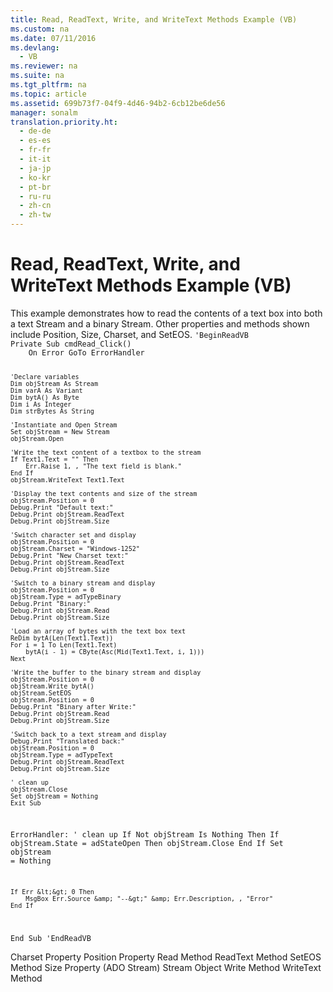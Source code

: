 ```yaml
---
title: Read, ReadText, Write, and WriteText Methods Example (VB)
ms.custom: na
ms.date: 07/11/2016
ms.devlang: 
  - VB
ms.reviewer: na
ms.suite: na
ms.tgt_pltfrm: na
ms.topic: article
ms.assetid: 699b73f7-04f9-4d46-94b2-6cb12be6de56
manager: sonalm
translation.priority.ht: 
  - de-de
  - es-es
  - fr-fr
  - it-it
  - ja-jp
  - ko-kr
  - pt-br
  - ru-ru
  - zh-cn
  - zh-tw
---
```

# Read, ReadText, Write, and WriteText Methods Example (VB)
<?xml version="1.0" encoding="utf-8"?>
<developerReferenceWithoutSyntaxDocument xmlns="http://ddue.schemas.microsoft.com/authoring/2003/5" xmlns:xlink="http://www.w3.org/1999/xlink" xmlns:xsi="http://www.w3.org/2001/XMLSchema-instance" xsi:schemaLocation="http://ddue.schemas.microsoft.com/authoring/2003/5 http://dduestorage.blob.core.windows.net/ddueschema/developer.xsd">
  <introduction>
    <para>This example demonstrates how to read the contents of a text box into both a text <legacyLink xlink:href="0514531f-009d-4519-abc3-d727014a39f1">Stream</legacyLink> and a binary <legacyBold>Stream</legacyBold>. Other properties and methods shown include <legacyLink xlink:href="daa8319a-49aa-4c1c-9af6-0b01e9ab2f9d">Position</legacyLink>, <legacyLink xlink:href="e6bad449-ebdb-4dd3-886a-9e6f1e7ee5d2">Size</legacyLink>, <legacyLink xlink:href="e42507cb-9b46-4ce4-8191-2948eaf14ca2">Charset</legacyLink>, and <legacyLink xlink:href="707c18ca-6a56-4970-bbd6-ae1fb86a0b8a">SetEOS</legacyLink>.</para>
    <code>'BeginReadVB
Private Sub cmdRead_Click()
    On Error GoTo ErrorHandler
    
    'Declare variables
    Dim objStream As Stream
    Dim varA As Variant
    Dim bytA() As Byte
    Dim i As Integer
    Dim strBytes As String
    
    'Instantiate and Open Stream
    Set objStream = New Stream
    objStream.Open
    
    'Write the text content of a textbox to the stream
    If Text1.Text = "" Then
        Err.Raise 1, , "The text field is blank."
    End If
    objStream.WriteText Text1.Text
    
    'Display the text contents and size of the stream
    objStream.Position = 0
    Debug.Print "Default text:"
    Debug.Print objStream.ReadText
    Debug.Print objStream.Size
    
    'Switch character set and display
    objStream.Position = 0
    objStream.Charset = "Windows-1252"
    Debug.Print "New Charset text:"
    Debug.Print objStream.ReadText
    Debug.Print objStream.Size
    
    'Switch to a binary stream and display
    objStream.Position = 0
    objStream.Type = adTypeBinary
    Debug.Print "Binary:"
    Debug.Print objStream.Read
    Debug.Print objStream.Size
    
    'Load an array of bytes with the text box text
    ReDim bytA(Len(Text1.Text))
    For i = 1 To Len(Text1.Text)
        bytA(i - 1) = CByte(Asc(Mid(Text1.Text, i, 1)))
    Next
    
    'Write the buffer to the binary stream and display
    objStream.Position = 0
    objStream.Write bytA()
    objStream.SetEOS
    objStream.Position = 0
    Debug.Print "Binary after Write:"
    Debug.Print objStream.Read
    Debug.Print objStream.Size
    
    'Switch back to a text stream and display
    Debug.Print "Translated back:"
    objStream.Position = 0
    objStream.Type = adTypeText
    Debug.Print objStream.ReadText
    Debug.Print objStream.Size
    
    ' clean up
    objStream.Close
    Set objStream = Nothing
    Exit Sub
    
ErrorHandler:
    ' clean up
    If Not objStream Is Nothing Then
        If objStream.State = adStateOpen Then objStream.Close
    End If
    Set objStream = Nothing
    
    If Err &lt;&gt; 0 Then
        MsgBox Err.Source &amp; "--&gt;" &amp; Err.Description, , "Error"
    End If
End Sub
'EndReadVB</code>
  </introduction>
  <relatedTopics>
<link xlink:href="e42507cb-9b46-4ce4-8191-2948eaf14ca2">Charset Property</link>
<link xlink:href="daa8319a-49aa-4c1c-9af6-0b01e9ab2f9d">Position Property</link>
<link xlink:href="838502de-80f1-4eeb-8838-dd3d9403e567">Read Method</link>
<link xlink:href="be5a409e-cf87-4859-9ea5-713401755a77">ReadText Method</link>
<link xlink:href="707c18ca-6a56-4970-bbd6-ae1fb86a0b8a">SetEOS Method</link>
<link xlink:href="a487c241-d953-4c31-ae7e-6358d5cf6733">Size Property (ADO Stream)</link>
<link xlink:href="0514531f-009d-4519-abc3-d727014a39f1">Stream Object</link>
<link xlink:href="02982e6a-ac5f-4af2-b82e-ce12534b84b2">Write Method</link>
<link xlink:href="7a669048-13f4-4574-a2b1-985e089729d5">WriteText Method</link>
</relatedTopics>
</developerReferenceWithoutSyntaxDocument>